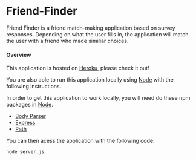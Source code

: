 # Friend-Finder

Friend Finder is a friend match-making application based on survey responses. Depending on what the user fills in, the application will match the user with a friend who made similiar choices.

#### Overview

This application is hosted on [Heroku](https://www.mysql.com/downloads/), please check it out!

You are also able to run this application locally using [Node](https://nodejs.org/en/) with the following instructions.

In order to get this application to work locally, you will need do these npm packages in [Node](https://nodejs.org/en/).

* [Body Parser](https://www.npmjs.com/package/body-parser)
* [Express](https://www.npmjs.com/package/express)
* [Path](https://www.npmjs.com/package/path)

You can then acess the application with the following code.

```
node server.js
```


